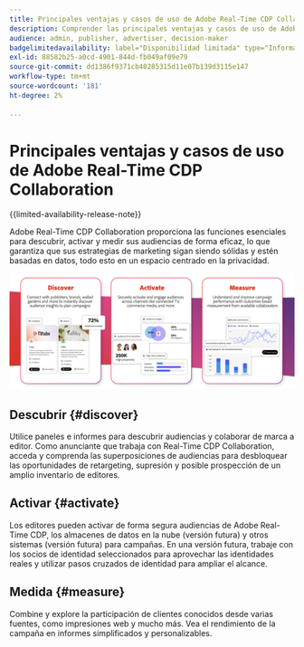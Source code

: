 ```yaml
---
title: Principales ventajas y casos de uso de Adobe Real-Time CDP Collaboration
description: Comprender las principales ventajas y casos de uso de Adobe Real-Time CDP Collaboration
audience: admin, publisher, advertiser, decision-maker
badgelimitedavailability: label="Disponibilidad limitada" type="Informative" url="https://helpx.adobe.com/es/legal/product-descriptions/real-time-customer-data-platform-collaboration.html newtab=true"
exl-id: 88582b25-a0cd-4901-844d-fb049af09e79
source-git-commit: dd1386f9371cb40285315d11e07b139d3115e147
workflow-type: tm+mt
source-wordcount: '181'
ht-degree: 2%

---
```


# Principales ventajas y casos de uso de Adobe Real-Time CDP Collaboration

{{limited-availability-release-note}}

Adobe Real-Time CDP Collaboration proporciona las funciones esenciales para descubrir, activar y medir sus audiencias de forma eficaz, lo que garantiza que sus estrategias de marketing sigan siendo sólidas y estén basadas en datos, todo esto en un espacio centrado en la privacidad.

![Ventajas y casos de uso de Real-Time CDP Collaboration](/help/assets/benefits-use-cases/discover-activate-measure.png)

## Descubrir {#discover}

Utilice paneles e informes para descubrir audiencias y colaborar de marca a editor.
Como anunciante que trabaja con Real-Time CDP Collaboration, acceda y comprenda las superposiciones de audiencias para desbloquear las oportunidades de retargeting, supresión y posible prospección de un amplio inventario de editores.

## Activar {#activate}

Los editores pueden activar de forma segura audiencias de Adobe Real-Time CDP, los almacenes de datos en la nube (versión futura) y otros sistemas (versión futura) para campañas.
En una versión futura, trabaje con los socios de identidad seleccionados para aprovechar las identidades reales y utilizar pasos cruzados de identidad para ampliar el alcance.

## Medida {#measure}

Combine y explore la participación de clientes conocidos desde varias fuentes, como impresiones web y mucho más.
Vea el rendimiento de la campaña en informes simplificados y personalizables.
